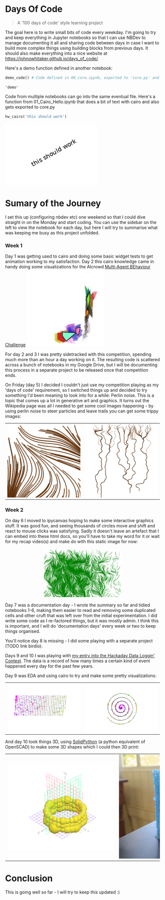 # Days Of Code
> A '100 days of code' style learning project


The goal here is to write small bits of code every weekday. I'm going to try and keep everything in Jupyter notebooks so that I can use NBDev to manage documenting it all and sharing code between days in case I want to build more complex things using building blocks from previous days. It should also make everything into a nice website at https://johnowhitaker.github.io/days_of_code/.

Here's a demo function defined in another notebook:

```python
demo_code() # Code defined in 00_core.ipynb, exported to 'core.py' and imported at the top of this NB
```




    'demo'



Code from multiple notebooks can go into the same eventual file. Here's a function from 01_Cairo_Hello.ipynb that does a bit of text with cairo and also gets exported to core.py

```python
hw_cairo('this should work')
```


![png](docs/images/output_4_0.png)


# Sumary of the Journey

I set this up (configuring nbdev etc) one weekend so that I could dive straight in on the Monday and start coding. You can use the sidebar on the left to view the notebook for each day, but here I will try to summarise what was keeping me busy as this project unfolded.

### Week 1

Day 1 was getting used to cairo and doing some basic widget tests to get animation working to my satisfaction. Day 2 this cairo knowledge came in handy doing some visualizations for the AIcrowd [Multi-Agent BEhaviour Challenge](https://www.aicrowd.com/challenges/multi-agent-behavior-representation-modeling-measurement-and-applications) 
<img src="notebooks/outputs/mabe_movement_viz.png" style="width: 250px;">

For day 2 and 3 I was pretty sidetracked with this competition, spending much more than an hour a day working on it. The resulting code is scattered across a bunch of notebooks in my Google Drive, but I will be documenting this process in a separate project to be released once that competition ends. 

On Friday (day 5) I decided I couldn't just use my competition playing as my 'days of code' requirement, so I switched things up and decided to try something I'd been meaning to look into for a while: Perlin noise. This is a topic that comes up a lot in generative art and graphics. It turns out the Wikipedia page was all I needed to get some cool images happening - by using perlin noise to steer particles and leave trails you can get some trippy images:
<!-- <table><tr>
<td> 
<div style="width: 250px;">
<img src="notebooks/outputs/perlin_turtles.png" alt="Drawing"> 
</td>
</div>
<td> 
<div style="width: 250px;">
<img src="notebooks/outputs/perlin_turtles2.png" alt="Drawing2" style="width: 250px;"> </td>
</div>
</tr></table> -->

<table><tr>
<td> 
<img src="notebooks/outputs/perlin_turtles.png" alt="Drawing" style="width: 250px;"> 
</td>
<td> 
<img src="notebooks/outputs/perlin_turtles2.png" alt="Drawing2" style="width: 250px;"> </td>
</tr></table>

### Week 2

On day 6 I moved to ipycanvas hoping to make some interactive graphics stuff. It was good fun, and seeing thousands of circles move and shift and react to mouse clicks was satisfying. Sadly it doesn't leave an artefact that I can embed into these html docs, so you'll have to take my word for it or wait for my recap video(s) and make do with this static image for now:

<div style="width: 50%; display: block; margin-left: auto;  margin-right: auto;">
<img src="notebooks/outputs/perlin_ipycanvas1.png">
</div>

Day 7 was a documentation day - I wrote the summary so far and tidied notebooks 1-6, making them easier to read and removing some duplicated cells and other cruft that was left over from the initial experimentation. I did write some code as I re-factored things, but it was mostly admin. I think this is important, and I will do 'documentation days' every week or two to keep things organised.

You'll notice day 8 is missing - I did some playing with a separate project (TODO link birdio).

Days 9 and 10 I was playing with [my entry into the Hackaday Data Loggin' Contest](https://hackaday.io/project/178286-data-driven-mood-light). The data is a record of how many times a certain kind of event happened every day for the past few years. 

Day 9 was EDA and using cairo to try and make some pretty visualizations:

<table><tr>
<td> 
<img src="notebooks/outputs/day_counts_left_to_right.png" alt="Drawing" style="width: 350px;"> </td>
<td> 
<img src="notebooks/outputs/day_counts_spiral.png" alt="Drawing2" style="width: 350px;"> </td>
</tr></table>

And day 10 took things 3D, using [SolidPython](https://github.com/SolidCode/SolidPython) (a python equivalent of OpenSCAD) to make some 3D shapes which I could then 3D print:

<table><tr>
<td> 
<div style="width: 350px;">
<img src="notebooks/images/drawing_spheres.png" alt="Drawing"> </td>
</div>
<td> 
<div style="width: 350px;">
<img src="notebooks/images/3d_print.jpeg" alt="Drawing2"> </td>
</div>
</tr></table>

# Conclusion

This is going well so far - I will try to keep this updated :)
